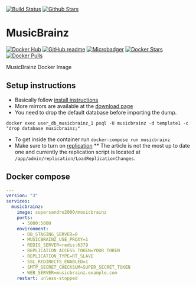 [![Build Status](https://img.shields.io/travis/SuperSandro2000/docker-images.svg?maxAge=3600)](https://travis-ci.org/SuperSandro2000/docker-images)
[![Github Stars](https://img.shields.io/github/stars/supersandro2000/docker-images.svg?maxAge=3600&label=Stars)](https://github.com/SuperSandro2000/docker-images)

# MusicBrainz

[![Docker Hub](https://img.shields.io/badge/Docker-hub-blue.svg)](https://hub.docker.com/r/supersandro2000/musicbrainz/)
[![GitHub readme](https://img.shields.io/badge/GitHub-readme-blue.svg)](https://github.com/SuperSandro2000/docker-images/blob/master/musicbrainz/README.md)
[![Microbadger](https://images.microbadger.com/badges/image/supersandro2000/musicbrainz.svg)](https://microbadger.com/images/supersandro2000/musicbrainz)
[![Docker Stars](https://img.shields.io/docker/stars/supersandro2000/musicbrainz.svg?maxAge=3600)](https://hub.docker.com/r/supersandro2000/musicbrainz/)
[![Docker Pulls](https://img.shields.io/docker/pulls/supersandro2000/musicbrainz.svg?maxAge=3600)](https://hub.docker.com/r/supersandro2000/musicbrainz/)

MusicBrainz Docker Image

## Setup instructions

* Basically follow [install instructions](https://github.com/metabrainz/musicbrainz-server/blob/master/INSTALL.md#creating-the-database)
* More mirrors are available at the [download page](https://musicbrainz.org/doc/MusicBrainz_Database/Download#Download)
* You need to drop the default database before importing the dump.

```shell
docker exec user_db_musicbrainz_1 psql -U musicbrainz -d template1 -c "drop database musicbrainz;"
```
* To get inside the container run ``docker-compose run musicbrainz``
* Make sure to turn on [replication](https://musicbrainz.supersandro.de/doc/MusicBrainz_Server/Setup#Running_Replication)
** The article is not the most up to date one and currently the replication script is located at ``/app/admin/replication/LoadReplicationChanges``.

## Docker compose

````yaml
---
version: "3"
services:
  musicbrainz:
    image: supersandro2000/musicbrainz
    ports:
      - 5000:5000
    environment:
      - DB_STAGING_SERVER=0
      - MUSICBRAINZ_USE_PROXY=1
      - REDIS_SERVER=redis:6379
      - REPLICATION_ACCESS_TOKEN=YOUR_TOKEN
      - REPLICATION_TYPE=RT_SLAVE
      - SSL_REDIRECTS_ENABLED=1
      - SMTP_SECRET_CHECKSUM=SUPER_SECRET_TOKEN
      - WEB_SERVER=musicbrainz.example.com
    restart: unless-stopped
````
